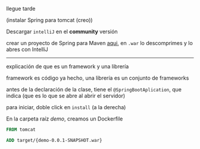 llegue tarde

(instalar Spring para tomcat (creo))

Descargar ``intelliJ`` en el **community** versión

crear un proyecto de Spring para Maven [aqui](https://start.spring.io/), en `.war`
lo descomprimes y lo abres con IntelliJ

---

explicación de que es un framework y una librería

framework es código ya hecho, una librería es un conjunto de frameworks


antes de la declaración de la clase, tiene el `@SpringBootAplication`, que indica (que es lo que se abre al abrir el servidor)

para iniciar, doble click en `install` (a la derecha)

En la carpeta raíz *demo*, creamos un Dockerfile

```dockerfile
FROM tomcat

ADD target/{demo-0.0.1-SNAPSHOT.war}
```



